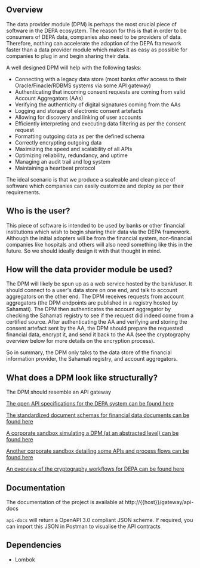 ## Overview

The data provider module (DPM) is perhaps the most crucial piece of software in the DEPA ecosystem. The reason for this is that in order to be consumers of DEPA data, companies also need to be providers of data. Therefore, nothing can accelerate the adoption of the DEPA framework faster than a data provider module which makes it as easy as possible for companies to plug in and begin sharing their data.

A well designed DPM will help with the following tasks:
- Connecting with a legacy data store (most banks offer access to their Oracle/Finacle/RDBMS systems via some API gateway)
- Authenticating that incoming consent requests are coming from valid Account Aggregators (AAs)
- Verifying the authenticity of digital signatures coming from the AAs
- Logging and storage of electronic consent artefacts
- Allowing for discovery and linking of user accounts
- Efficiently interpreting and executing data filtering as per the consent request
- Formatting outgoing data as per the defined schema
- Correctly encrypting outgoing data
- Maximizing the speed and scalability of all APIs
- Optimizing reliability, redundancy, and uptime
- Managing an audit trail and log system
- Maintaining a heartbeat protocol 

The ideal scenario is that we produce a scaleable and clean piece of software which companies can easily customize and deploy as per their requirements. 


## Who is the user?

This piece of software is intended to be used by banks or other financial institutions which wish to begin sharing their data via the DEPA framework. Although the initial adopters will be from the financial system, non-financial companies like hospitals and others will also need something like this in the future. So we should ideally design it with that thought in mind.


## How will the data provider module be used?

The DPM will likely be spun up as a web service hosted by the bank/user. It should connect to a user's data store on one end, and talk to account aggregators on the other end. The DPM receives requests from account aggregators (the DPM endpoints are published in a registry hosted by Sahamati). The DPM then authenticates the account aggregator by checking the Sahamati registry to see if the request did indeed come from a certified source. After authenticating the AA and verifying and storing the consent artefact sent by the AA, the DPM should prepare the requested financial data, encrypt it, and send it back to the AA (see the cryptography overview below for more details on the encryption process). 

So in summary, the DPM only talks to the data store of the financial information provider, the Sahamati registry, and account aggregators.


## What does a DPM look like structurally?

The DPM should resemble an API gateway

[The open API specifications for the DEPA system can be found here](https://api.rebit.org.in/)

[The standardized document schemas for financial data documents can be found here](https://api.rebit.org.in/schema)

[A corporate sandbox simulating a DPM (at an abstracted level) can be found here](https://finvu.github.io/sandbox/fip_simulator/)

[Another corporate sandbox detailing some APIs and process flows can be found here](https://www.onemoney.in/docs/api/ui_flows/)

[An overview of the cryptography workflows for DEPA can be found here](https://pdfhost.io/v/PIAeIEG0_NBFCAA__Security_Overview_1_1_1pdf.pdf)

## Documentation
The documentation of the project is available at http://{{host}}/gateway/api-docs

`api-docs` will return a OpenAPI 3.0 compliant JSON scheme. 
If required, you can import this JSON in Postman to visualise the API contracts 

## Dependencies
- Lombok